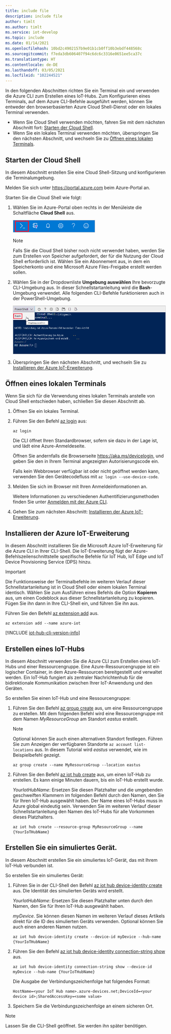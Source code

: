 ```yaml
---
title: include file
description: include file
author: timlt
ms.author: timlt
ms.service: iot-develop
ms.topic: include
ms.date: 01/14/2021
ms.openlocfilehash: 10bd2c4902157b9e01b1cb0ff10b3ebdf448568c
ms.sourcegitcommit: f7eda3db606407f94c6dc6c3316e0651ee5ca37c
ms.translationtype: HT
ms.contentlocale: de-DE
ms.lasthandoff: 03/05/2021
ms.locfileid: "102244521"
---
```

In den folgenden Abschnitten richten Sie ein Terminal ein und verwenden die Azure CLI zum Erstellen eines IoT-Hubs. Zum Konfigurieren eines Terminals, auf dem Azure CLI-Befehle ausgeführt werden, können Sie entweder den browserbasierten Azure Cloud Shell-Dienst oder ein lokales Terminal verwenden.
* Wenn Sie Cloud Shell verwenden möchten, fahren Sie mit dem nächsten Abschnitt fort: [Starten der Cloud Shell](#launch-the-cloud-shell). 
* Wenn Sie ein lokales Terminal verwenden möchten, überspringen Sie den nächsten Abschnitt, und wechseln Sie zu [Öffnen eines lokalen Terminals](#open-a-local-terminal).

## <a name="launch-the-cloud-shell"></a>Starten der Cloud Shell
In diesem Abschnitt erstellen Sie eine Cloud Shell-Sitzung und konfigurieren die Terminalumgebung.

Melden Sie sich unter https://portal.azure.com beim Azure-Portal an.  

Starten Sie die Cloud Shell wie folgt:

1. Wählen Sie im Azure-Portal oben rechts in der Menüleiste die Schaltfläche **Cloud Shell** aus. 

    ![Schaltfläche „Cloud Shell“ im Azure-Portal](media/iot-hub-include-create-hub-cli/cloud-shell-button.png)

    > [!NOTE]
    > Falls Sie die Cloud Shell bisher noch nicht verwendet haben, werden Sie zum Erstellen von Speicher aufgefordert, der für die Nutzung der Cloud Shell erforderlich ist.  Wählen Sie ein Abonnement aus, in dem ein Speicherkonto und eine Microsoft Azure Files-Freigabe erstellt werden sollen. 

2. Wählen Sie in der Dropdownliste **Umgebung auswählen** Ihre bevorzugte CLI-Umgebung aus. In dieser Schnellstartanleitung wird die **Bash**-Umgebung verwendet. Alle folgenden CLI-Befehle funktionieren auch in der PowerShell-Umgebung. 

    ![Auswählen der CLI-Umgebung](media/iot-hub-include-create-hub-cli/cloud-shell-environment.png)

3. Überspringen Sie den nächsten Abschnitt, und wechseln Sie zu [Installieren der Azure IoT-Erweiterung](#install-the-azure-iot-extension). 

## <a name="open-a-local-terminal"></a>Öffnen eines lokalen Terminals
Wenn Sie sich für die Verwendung eines lokalen Terminals anstelle von Cloud Shell entschieden haben, schließen Sie diesen Abschnitt ab.  

1. Öffnen Sie ein lokales Terminal.
1. Führen Sie den Befehl [az login](/cli/azure/reference-index#az_login) aus:

   ```azurecli
   az login
   ```

    Die CLI öffnet Ihren Standardbrowser, sofern sie dazu in der Lage ist, und lädt eine Azure-Anmeldeseite.

    Öffnen Sie andernfalls die Browserseite https://aka.ms/devicelogin, und geben Sie den in Ihrem Terminal angezeigten Autorisierungscode ein.

    Falls kein Webbrowser verfügbar ist oder nicht geöffnet werden kann, verwenden Sie den Gerätecodefluss mit `az login --use-device-code`.

1. Melden Sie sich im Browser mit Ihren Anmeldeinformationen an.

    Weitere Informationen zu verschiedenen Authentifizierungsmethoden finden Sie unter [Anmelden mit der Azure CLI]( /cli/azure/authenticate-azure-cli ).

1. Gehen Sie zum nächsten Abschnitt: [Installieren der Azure IoT-Erweiterung](#install-the-azure-iot-extension). 

## <a name="install-the-azure-iot-extension"></a>Installieren der Azure IoT-Erweiterung
In diesem Abschnitt installieren Sie die Microsoft Azure IoT-Erweiterung für die Azure CLI in Ihrer CLI-Shell. Die IoT-Erweiterung fügt der Azure-Befehlszeilenschnittstelle spezifische Befehle für IoT Hub, IoT Edge und IoT Device Provisioning Service (DPS) hinzu.

> [!IMPORTANT]
> Die Funktionsweise der Terminalbefehle im weiteren Verlauf dieser Schnellstartanleitung ist in Cloud Shell oder einem lokalen Terminal identisch. Wählen Sie zum Ausführen eines Befehls die Option **Kopieren** aus, um einen Codeblock aus dieser Schnellstartanleitung zu kopieren. Fügen Sie ihn dann in Ihre CLI-Shell ein, und führen Sie ihn aus.

Führen Sie den Befehl [az extension add](/cli/azure/extension#az-extension-add) aus. 

   ```azurecli
   az extension add --name azure-iot
   ```
[!INCLUDE [iot-hub-cli-version-info](iot-hub-cli-version-info.md)]

## <a name="create-an-iot-hub"></a>Erstellen eines IoT-Hubs
In diesem Abschnitt verwenden Sie die Azure CLI zum Erstellen eines IoT-Hubs und einer Ressourcengruppe.  Eine Azure-Ressourcengruppe ist ein logischer Container, in dem Azure-Ressourcen bereitgestellt und verwaltet werden. Ein IoT-Hub fungiert als zentraler Nachrichtenhub für die bidirektionale Kommunikation zwischen Ihrer IoT-Anwendung und den Geräten. 

So erstellen Sie einen IoT-Hub und eine Ressourcengruppe:

1. Führen Sie den Befehl [az group create](/cli/azure/group#az-group-create) aus, um eine Ressourcengruppe zu erstellen. Mit dem folgenden Befehl wird eine Ressourcengruppe mit dem Namen *MyResourceGroup* am Standort *eastus* erstellt. 
    >[!NOTE]
    > Optional können Sie auch einen alternativen Standort festlegen. Führen Sie zum Anzeigen der verfügbaren Standorte `az account list-locations` aus. In diesem Tutorial wird *eastus* verwendet, wie im Beispielbefehl gezeigt. 

    ```azurecli
    az group create --name MyResourceGroup --location eastus
    ```

1. Führen Sie den Befehl [az iot hub create](/cli/azure/iot/hub#az-iot-hub-create) aus, um einen IoT-Hub zu erstellen. Es kann einige Minuten dauern, bis ein IoT-Hub erstellt wurde. 

    *YourIotHubName*: Ersetzen Sie diesen Platzhalter und die umgebenden geschweiften Klammern im folgenden Befehl durch den Namen, den Sie für Ihren IoT-Hub ausgewählt haben. Der Name eines IoT-Hubs muss in Azure global eindeutig sein. Verwenden Sie im weiteren Verlauf dieser Schnellstartanleitung den Namen des IoT-Hubs für alle Vorkommen dieses Platzhalters.

    ```azurecli
    az iot hub create --resource-group MyResourceGroup --name {YourIoTHubName}
    ```

## <a name="create-a-simulated-device"></a>Erstellen Sie ein simuliertes Gerät.
In diesem Abschnitt erstellen Sie ein simuliertes IoT-Gerät, das mit Ihrem IoT-Hub verbunden ist. 

So erstellen Sie ein simuliertes Gerät:
1. Führen Sie in der CLI-Shell den Befehl [az iot hub device-identity create](/cli/azure/ext/azure-iot/iot/hub/device-identity#ext-azure-iot-az-iot-hub-device-identity-create) aus. Die Identität des simulierten Geräts wird erstellt. 

    *YourIotHubName*: Ersetzen Sie diesen Platzhalter unten durch den Namen, den Sie für Ihren IoT-Hub ausgewählt haben. 

    *myDevice*. Sie können diesen Namen im weiteren Verlauf dieses Artikels direkt für die ID des simulierten Geräts verwenden. Optional können Sie auch einen anderen Namen nutzen. 

    ```azurecli
    az iot hub device-identity create --device-id myDevice --hub-name {YourIoTHubName} 
    ```

1.  Führen Sie den Befehl [az iot hub device-identity connection-string show](/cli/azure/ext/azure-iot/iot/hub/device-identity/connection-string#ext_azure_iot_az_iot_hub_device_identity_connection_string_show) aus. 

    ```azurecli
    az iot hub device-identity connection-string show --device-id myDevice --hub-name {YourIoTHubName}
    ```

    Die Ausgabe der Verbindungszeichenfolge hat folgendes Format:

    ```Output
    HostName=<your IoT Hub name>.azure-devices.net;DeviceId=<your device id>;SharedAccessKey=<some value>
    ```

1. Speichern Sie die Verbindungszeichenfolge an einem sicheren Ort. 

> [!NOTE]
> Lassen Sie die CLI-Shell geöffnet. Sie werden ihn später benötigen.